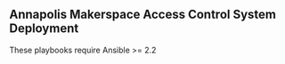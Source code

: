 Annapolis Makerspace Access Control System Deployment
-----------------------------------------------------

These playbooks require Ansible >= 2.2
